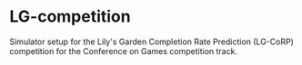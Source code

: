 # LG-competition
Simulator setup for the Lily's Garden Completion Rate Prediction (LG-CoRP) competition for the Conference on Games competition track.
